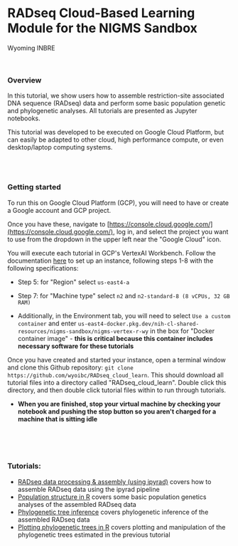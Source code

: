 # RADseq Cloud-Based Learning Module for the NIGMS Sandbox 

Wyoming INBRE


<br>


### Overview


In this tutorial, we show users how to assemble restriction-site associated DNA sequence (RADseq) data and perform some basic population genetic and phylogenetic analyses. All tutorials are presented as Jupyter notebooks.


This tutorial was developed to be executed on Google Cloud Platform, but can easily be adapted to other cloud, high performance compute, or even desktop/laptop computing systems.



<br>
<br>



### Getting started


To run this on Google Cloud Platform (GCP), you will need to have or create a Google account and GCP project.


Once you have these, navigate to [https://console.cloud.google.com/](https://console.cloud.google.com/), log in, and select the project you want to use from the dropdown in the upper left near the "Google Cloud" icon.


You will execute each tutorial in GCP's VertexAI Workbench. Follow the documentation [here](https://github.com/STRIDES/NIHCloudLabGCP/blob/main/docs/vertexai.md) to set up an instance, following steps 1-8 with the following specifications:

- Step 5: for "Region" select `us-east4-a`

- Step 7: for "Machine type" select `n2` and `n2-standard-8 (8 vCPUs, 32 GB RAM)`

- Additionally, in the Environment tab, you will need to select `Use a custom container` and enter `us-east4-docker.pkg.dev/nih-cl-shared-resources/nigms-sandbox/nigms-vertex-r-wy` in the box for "Docker container image" - **this is critical because this container includes necessary software for these tutorials**


Once you have created and started your instance, open a terminal window and clone this Github repository: `git clone https://github.com/wyoibc/RADseq_cloud_learn`. This should download all tutorial files into a directory called "RADseq_cloud_learn". Double click this directory, and then double click tutorial files within to run through tutorials.


* **When you are finished, stop your virtual machine by checking your notebook and pushing the stop button so you aren't charged for a machine that is sitting idle**



<br>
<br>
<br>


### Tutorials:


- [RADseq data processing & assembly (using ipyrad)](https://github.com/wyoibc/RADseq_cloud_learn/blob/master/ipyrad_tutorial.ipynb) covers how to assemble RADseq data using the ipyrad pipeline
- [Population structure in R](https://github.com/wyoibc/RADseq_cloud_learn/blob/master/popstructR.ipynb) covers some basic population genetics analyses of the assembled RADseq data
- [Phylogenetic tree inference](https://github.com/wyoibc/RADseq_cloud_learn/blob/master/phylo.ipynb) covers phylogenetic inference of the assembled RADseq data
- [Plotting phylogenetic trees in R](https://github.com/wyoibc/RADseq_cloud_learn/blob/master/plot_phylo.ipynb) covers plotting and manipulation of the phylogenetic trees estimated in the previous tutorial

<br>
